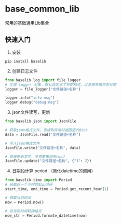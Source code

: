 # base_common_lib
常用的基础通用Lib集合

## 快速入门
1. 安装
``` shell script
pip install baselib
```

2. 创建日志文件
```python
from baselib.log import file_logger
# 生成 logger 对象，默认自定义了日期格式，以及按天做日志分割
logger = file_logger("文件路径+名称")

logger.info("info msg")
logger.debug("debug msg")
```

3. json文件读写，更新
```python
from baselib.json import JsonFile

# 获取json格式文件，当读取异常时返回空的dict
data = JsonFile.read("文件路径+名称")

# 写入json格式文件
JsonFile.write("文件路径+名称", data)

# 直接更新文件，不需要先调用read
JsonFile.update("文件路径+名称", {"1": 2})
```

4. 日期段计算 period （简化datetime的调用）
```python
from baselib.time import Period
# 获取近一个小时的起止时间
start_time, end_time = Period.get_recent_hour(1)

# 获取当前时间
now = Period.now()

# 将当前时间转换格式
now_str = Period.formate_datetime(now)
```
